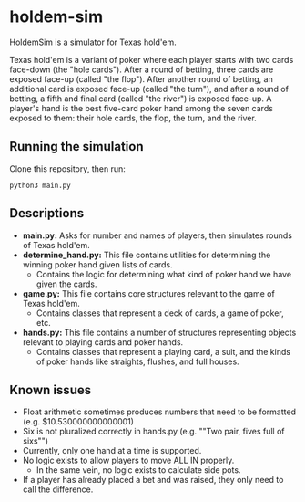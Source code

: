 # holdem-sim

HoldemSim is a simulator for Texas hold'em.

Texas hold'em is a variant of poker where each player starts with two cards face-down (the "hole cards").
After a round of betting, three cards are exposed face-up (called "the flop"). After another round of
betting, an additional card is exposed face-up (called "the turn"), and after a round of betting, a fifth
and final card (called "the river") is exposed face-up. A player's hand is the best five-card poker hand
among the seven cards exposed to them: their hole cards, the flop, the turn, and the river.

## Running the simulation

Clone this repository, then run:

``python3 main.py``

## Descriptions

* **main.py:** Asks for number and names of players, then simulates rounds of Texas hold'em.
* **determine_hand.py:** This file contains utilities for determining the winning poker hand given lists of cards.
	* Contains the logic for determining what kind of poker hand we have given the cards.
* **game.py:** This file contains core structures relevant to the game of Texas hold'em.
	* Contains classes that represent a deck of cards, a game of poker, etc.
* **hands.py:** This file contains a number of structures representing objects relevant to playing cards and poker hands.
	* Contains classes that represent a playing card, a suit, and the kinds of poker hands like straights, flushes, and full houses.

## Known issues

* Float arithmetic sometimes produces numbers that need to be formatted (e.g. $10.530000000000001)
* Six is not pluralized correctly in hands.py (e.g. ""Two pair, fives full of sixs"")
* Currently, only one hand at a time is supported.
* No logic exists to allow players to move ALL IN properly.
	* In the same vein, no logic exists to calculate side pots.
* If a player has already placed a bet and was raised, they only need to call the difference.

